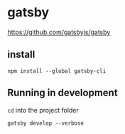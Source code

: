 # gatsby
https://github.com/gatsbyjs/gatsby

## install
`npm install --global gatsby-cli`

## Running in development
`cd` into the project folder

`gatsby develop --verbose`
